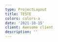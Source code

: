 ```yaml
---
type: ProjectLayout
title: TESTE
colors: colors-a
date: '2021-10-15'
client: Awesome client
description: ''
---
```

